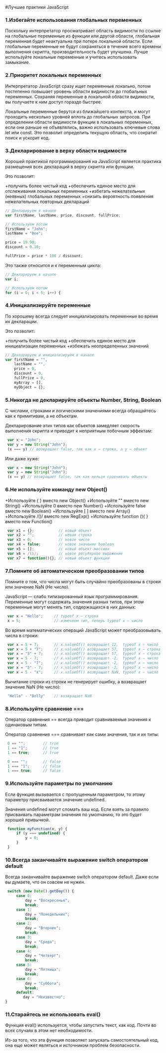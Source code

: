 #Лучшие практики JavaScript

### 1.Избегайте использования глобальных переменных

Поскольку интерпретатор просматривает область видимости по ссылке на глобальные переменные из функции или другой области, глобальная переменная будет неактуальна при потере локальной области. Если глобальные переменные не будут сохраняться в течение всего времени выполнения скрипта, производительность будет улучшена. Лучше используйте локальные переменные и учитесь использовать замыкание.

### 2.Приоритет локальных переменных

Интерпретатор JavaScript сразу ищет переменные локально, потом постепенно повышает уровень области видимости до глобальных переменных. Сохраняя переменные в локальной области видимости, вы получаете к ним доступ гораздо быстрее.

Локальные переменные берутся из ближайшего контекста, и могут проходить несколько уровней вплоть до глобальных запросов. При определении области видимости функции в локальных переменных, если они раньше не объявлялись, важно использовать ключевые слова let или const. Это позволит определить текущую область, что сократит поиск и ускорит код.

### 3.Декларирование в верху области видимости

Хорошей практикой программирования на JavaScript является практика размещения всех деклараций в верху скрипта или функции.

Это позволит:

+получить более чистый код
+обеспечить единое место для отслеживания локальных переменных
+избегать нежелательных (неявных) глобальных переменных
+снизить вероятность появления нежелательных повторных деклараций

```js
// Декларируем в начале
var firstName, lastName, price, discount, fullPrice;

// Используем потом
firstName = "John";
lastName = "Doe";

price = 19.90;
discount = 0.10;

fullPrice = price * 100 / discount;
```
Это также относится и к переменным цикла:

```js
// Декларируем в начале
var i;

// Используем потом
for (i = 0; i < 5; i++) {
```
### 4.Инициализируйте переменные

По хорошему всегда следует инициализировать переменные во время их декларации.

Это позволит:

+получить более чистый код
+обеспечить единое место для инициализации переменных
+избежать неопределенных значений

```js
// Декларируем и инициализируем в начале
var firstName = "",
    lastName = "",
    price = 0,
    discount = 0,
    fullPrice = 0,
    myArray = [],
    myObject = {};
````

### 5.Никогда не декларируйте объекты Number, String, Boolean

С числами, строками и логическими значениями всегда обращайтесь как к примитивам, а не объектам.

Декларирование этих типов как объектов замедляет скорость выполнения скрипта и приводит к неприятным побочным эффектам:

```js
 var x = "John";             
 var y = new String("John");
 (x === y) // возвращает false, так как x — строка, а y — объект
```

Или даже хуже:

```js
 var x = new String("John");             
 var y = new String("John");
 (x == y) // возвращает false, так как нельзя сравнивать объекты
```
### 6.Не используйте команду new Object()

+Используйте { } вместо new Object()
+Используйте "" вместо new String()
+Используйте 0 вместо new Number()
+Используйте false вместо new Boolean()
+Используйте [ ] вместо new Array()
+Используйте /()/ вместо new RegExp()
+Используйте function (){ } вместо new Function()

```js
 var x1 = {};           // новый объект
 var x2 = "";           // новая строка
 var x3 = 0;            // новое число
 var x4 = false;        // новое значение boolean
 var x5 = [];           // новый объект массива
 var x6 = /()/;         // новое регулярное выражение
 var x7 = function(){}; // новый объект функции
```

### 7.Помните об автоматическом преобразовании типов

Помните о том, что числа могут быть случайно преобразованы в строки или значение NaN (Не число).

JavaScript — слабо типизированный язык программирования. Переменные могут содержать значения разных типов, при этом переменные могут менять тип, содержащихся в них данных:

```js
 var x = "Hello";     // typeof x — строка
 x = 5;               // изменяем тип, теперь typeof x — число
```

Во время математических операций JavaScript может преобразовывать числа в строки:

```js
 var x = 5 + 7;       // x.valueOf() возвращает 12,  typeof x — число
 var x = 5 + "7";     // x.valueOf() возвращает 57,  typeof x — строка
 var x = "5" + 7;     // x.valueOf() возвращает 57,  typeof x — строка
 var x = 5 - 7;       // x.valueOf() возвращает -2,  typeof x — число
 var x = 5 - "7";     // x.valueOf() возвращает -2,  typeof x — число
 var x = "5" - 7;     // x.valueOf() возвращает -2,  typeof x — число
 var x = 5 - "x";     // x.valueOf() возвращает NaN, typeof x — число
```

Вычитание строки из строки не генерирует ошибку, а возвращает значение NaN (Не число):

```js
 "Hello" - "Dolly"    // возвращает NaN
```

### 8.Используйте сравнение ===

Оператор сравнения == всегда приводит сравниваемые значения к одинаковым типам.

Оператор сравнения === сравнивает как сами значения, так и их типы:

```js
 0 == "";        // true
 1 == "1";       // true
 1 == true;      // true

 0 === "";       // false
 1 === "1";      // false
 1 === true;     // false
```

### 9.Используйте параметры по умолчанию

Если функция вызывается с пропущенным параметром, то этому параметру присваивается значение undefined.

Значения undefined могут сломать ваш код. Если взять за правило присваивать параметрам значения по умолчанию, то это будет хорошей привычкой.

```js
 function myFunction(x, y) {
     if (y === undefined) {
         y = 0;
     }
 } 
```

### 10.Всегда заканчивайте выражение switch оператором default

Всегда заканчивайте выражение switch оператором default. Даже если вы думаете, что он совсем не нужен.

```js
 switch (new Date().getDay()) {
     case 0:
         day = "Воскресенье";
         break;
     case 1:
         day = "Понедельник";
         break;
     case 2:
         day = "Вторник";
         break;
     case 3:
         day = "Среда";
         break;
     case 4:
         day = "Четверг";
         break;
     case 5:
         day = "Пятница";
         break;
     case 6:
         day = "Суббота";
         break;
     default:
        day = "Неизвестно";
} 
```
### 11.Старайтесь не использовать eval()

Функция eval() используется, чтобы запустить текст, как код. Почти во всех случаях в этом нет необходимости.

Из-за того, что эта функция позволяет запускать самостоятельный код, она еще может являться и источником проблем безопасности.